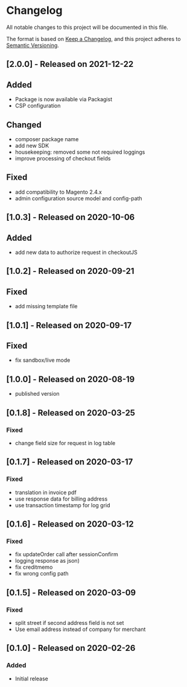 # Changelog
All notable changes to this project will be documented in this file.

The format is based on [Keep a Changelog](https://keepachangelog.com/en/1.0.0/),
and this project adheres to [Semantic Versioning](https://semver.org/spec/v2.0.0.html).

## [2.0.0] - Released on 2021-12-22
## Added
- Package is now available via Packagist
- CSP configuration

## Changed
- composer package name
- add new SDK
- housekeeping: removed some not required loggings
- improve processing of checkout fields

## Fixed
- add compatibility to Magento 2.4.x
- admin configuration source model and config-path

## [1.0.3] - Released on 2020-10-06
## Added
- add new data to authorize request in checkoutJS

## [1.0.2] - Released on 2020-09-21
## Fixed
- add missing template file

## [1.0.1] - Released on 2020-09-17
## Fixed
- fix sandbox/live mode

## [1.0.0] - Released on 2020-08-19
- published version

## [0.1.8] - Released on 2020-03-25
### Fixed
- change field size for request in log table

## [0.1.7] - Released on 2020-03-17
### Fixed
- translation in invoice pdf
- use response data for billing address
- use transaction timestamp for log grid

## [0.1.6] - Released on 2020-03-12
### Fixed
- fix updateOrder call after sessionConfirm
- logging response as json)
- fix creditmemo
- fix wrong config path

## [0.1.5] - Released on 2020-03-09
### Fixed
- split street if second address field is not set
- Use email address instead of company for merchant

## [0.1.0] - Released on 2020-02-26
### Added
- Initial release
